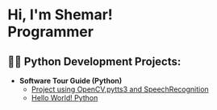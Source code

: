 <h1>Hi, I'm Shemar! <br/>Programmer</h1>

<h2>👨‍💻 Python Development Projects:</h2>

- <b>Software Tour Guide (Python)</b>
  - [Project using OpenCV,pytts3 and SpeechRecognition](https://github.com/NeerDetective/URL)
  -  [Hello World! Python](https://github.com/NeerDetective/URL)



<!--
**joshmadakor1/joshmadakor1** is a ✨ _special_ ✨ repository because its `README.md` (this file) appears on your GitHub profile.

Here are some ideas to get you started:

- 🔭 I’m currently working on ...
- 🌱 I’m currently learning ...
- 👯 I’m looking to collaborate on ...
- 🤔 I’m looking for help with ...
- 💬 Ask me about ...
- 📫 How to reach me: ...
- 😄 Pronouns: ...
- ⚡ Fun fact: ...
-->
